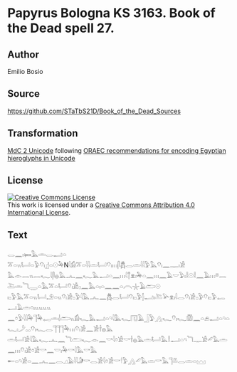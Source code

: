 # Papyrus Bologna KS 3163. Book of the Dead spell 27.

## Author 

Emilio Bosio

## Source 

https://github.com/STaTbS21D/Book_of_the_Dead_Sources

## Transformation 

[MdC 2 Unicode](https://statbs21d.github.io/mdc2unicode.html) following [ORAEC recommendations for encoding Egyptian hieroglyphs in Unicode](https://github.com/oraec/recommendations-encoding-hieroglyphs)

## License 

<a rel="license" href="http://creativecommons.org/licenses/by/4.0/"><img alt="Creative Commons License" style="border-width:0" src="https://i.creativecommons.org/l/by/4.0/88x31.png" /></a><br />This work is licensed under a <a rel="license" href="http://creativecommons.org/licenses/by/4.0/">Creative Commons Attribution 4.0 International License</a>.

## Text 

<hiero><rubrum>𓂋𓈖𓏤𓍃𓅓𓏛𓂋𓂝𓏏</rubrum><br>
<rubrum>𓎁𓏏𓏭𓂡𓏏𓅱𓄣𓏤</rubrum>𓊨𓏏𓇳𓅆N𓇋𓀁𓎁𓏏𓇋𓇋𓏛𓂡𓄣𓏤𓏥𓋴𓆣𓂋𓏛𓇋𓇋𓅱𓅓𓄣𓏤𓈖𓊃𓏤𓀀<br>
𓅓𓁹𓂋𓏭𓂋𓆑𓇋𓋴𓐍𓅓𓂜𓈖𓆑𓅓𓂝𓏏𓈖𓏥𓇋𓐩𓁷𓏤𓅆𓏏𓈖𓏥𓈖𓄿𓎟𓅱𓏤𓎛𓇳𓎛𓈖𓄿𓏥𓎼𓂋𓍅𓏛𓆓𓇾𓏏𓅓𓎁𓏏𓂡𓄣𓏤𓀀𓊪𓈖𓅓𓏏𓏤𓏏𓈖𓈖𓏏𓇹𓇼𓄿𓂧𓇳<br>
𓏤𓊪𓅱𓅓𓎁𓏏𓏭𓂡𓄂𓏏𓏭𓄣𓏤𓀀𓊪𓅱𓇋𓅓𓂜𓈖𓆣𓂋𓂡𓄣𓏤𓊪𓅱𓂭𓂝𓏤𓍅𓅪𓁷𓏤𓇋𓂋𓄣𓏤𓀀𓊪𓅱𓄣𓏤𓊪𓅱𓉻𓂝𓄿𓏛𓏌𓏤𓏭𓏭𓏭𓏭<br>
𓈖𓏌𓅱𓇋𓇋𓅆𓊹𓅆𓉻𓏛𓌃𓂧𓏭𓀁𓆑𓅓𓂝𓏏𓄹𓇋𓅓𓆑𓉔𓄿𓃀𓅱𓂻𓆑𓄣𓏤𓆑𓏃𓈖𓏏𓂉𓂝𓏏𓄹𓏏𓆑𓏤𓌳𓂂𓂂𓄣𓏤𓆑𓂋𓊹𓊹𓊹𓅆𓏥𓄣𓏤𓀀𓈖𓀀𓌂𓐍𓅓<br>
𓏛𓂡𓀀𓇋𓅓𓆑𓂜𓈖𓆓𓂧𓆑𓁹𓈖𓎡𓇋𓏌𓀀𓎡𓌂𓐍𓅓𓏛𓂡𓅓𓎛𓂝𓏏𓄹𓆓𓊃𓀀𓄔𓅓𓏛𓈖𓏥𓄣𓏤𓀀𓏌𓀀𓎡𓈖𓎟𓏤𓅆𓎡𓇋𓅓𓎡𓅓<br>
𓄡𓏏𓄹𓀀𓏏𓈖𓂜𓈖𓂋𓈎𓄿𓇋𓇋𓀏𓎡𓂋𓀀𓇋𓏌𓀀𓎡𓎗𓅱𓂻𓄔𓅓𓏛𓎡𓅓𓊹𓌨𓂋𓏛𓏏𓈉<br></hiero>